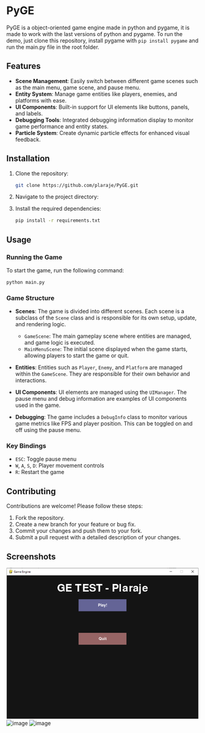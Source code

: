 # PyGE

PyGE is a object-oriented game engine made in python and pygame, it is made to work with the last versions of python and pygame.
To run the demo, just clone this repository, install pygame with `pip install pygame` and run the main.py file in the root folder.


## Features

- **Scene Management**: Easily switch between different game scenes such as the main menu, game scene, and pause menu.
- **Entity System**: Manage game entities like players, enemies, and platforms with ease.
- **UI Components**: Built-in support for UI elements like buttons, panels, and labels.
- **Debugging Tools**: Integrated debugging information display to monitor game performance and entity states.
- **Particle System**: Create dynamic particle effects for enhanced visual feedback.

## Installation

1. Clone the repository:
   ```bash
   git clone https://github.com/plaraje/PyGE.git
   ```

2. Navigate to the project directory:

3. Install the required dependencies:
   ```bash
   pip install -r requirements.txt
   ```

## Usage

### Running the Game

To start the game, run the following command:

```bash
python main.py
```

### Game Structure

- **Scenes**: The game is divided into different scenes. Each scene is a subclass of the `Scene` class and is responsible for its own setup, update, and rendering logic.
  - `GameScene`: The main gameplay scene where entities are managed, and game logic is executed.
  - `MainMenuScene`: The initial scene displayed when the game starts, allowing players to start the game or quit.

- **Entities**: Entities such as `Player`, `Enemy`, and `Platform` are managed within the `GameScene`. They are responsible for their own behavior and interactions.

- **UI Components**: UI elements are managed using the `UIManager`. The pause menu and debug information are examples of UI components used in the game.

- **Debugging**: The game includes a `DebugInfo` class to monitor various game metrics like FPS and player position. This can be toggled on and off using the pause menu.

### Key Bindings

- `ESC`: Toggle pause menu
- `W`, `A`, `S`, `D`: Player movement controls
- `R`: Restart the game

## Contributing

Contributions are welcome! Please follow these steps:

1. Fork the repository.
2. Create a new branch for your feature or bug fix.
3. Commit your changes and push them to your fork.
4. Submit a pull request with a detailed description of your changes.


## Screenshots
![image](/Screenshots/MainMenu.png)
![image](https://github.com/user-attachments/assets/1a60f41a-db99-4d3f-893a-b3930c71a670)
![image](https://github.com/user-attachments/assets/7a680d7e-5fed-4c7c-9bc3-fb28564ed492)
